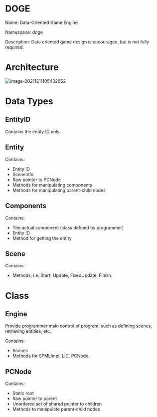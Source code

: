 # DOGE

Name: Data-Oriented Game Engine

Namespace: doge

Description: Data oriented game design is encouraged, but is not fully required.

# Architecture

![image-20211211105432852](C:\Users\Lio\AppData\Roaming\Typora\typora-user-images\image-20211211105432852.png)

# Data Types

## EntityID

Contains the entity ID only.

## Entity

Contains:

- Entity ID
- SceneInfo
- Raw pointer to PCNode
- Methods for manipulating components
- Methods for manipulating parent-child nodes

## Components

Contains:

- The actual component (class defined by programmer)
- Entity ID
- Method for getting the entity

## Scene

Contains:

- Methods, i.e. Start, Update, FixedUpdate, Finish.

# Class

## Engine

Provide programmer main control of program, such as defining scenes, retrieving entities, etc.

Contains:

- Scenes
- Methods for SFMLImpl, LIC, PCNode.

## PCNode

Contains:

- Static root
- Raw pointer to parent
- Unordered set of shared pointer to children
- Methods to manipulate parent-child nodes